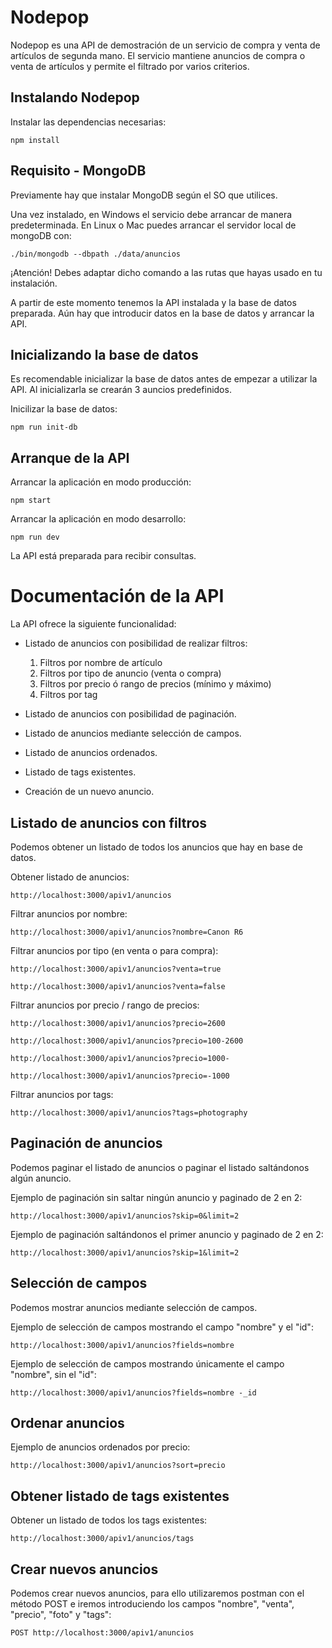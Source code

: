 # Nodepop

Nodepop es una API de demostración de un servicio de compra y venta de artículos de segunda mano. El servicio mantiene anuncios de compra o venta de artículos y permite el filtrado por varios criterios.

## Instalando Nodepop

Instalar las dependencias necesarias:
```
npm install
```

## Requisito - MongoDB
Previamente hay que instalar MongoDB según el SO que utilices. 

Una vez instalado, en Windows el servicio debe arrancar de manera predeterminada. En Linux o Mac puedes arrancar el servidor local de mongoDB con:

```
./bin/mongodb --dbpath ./data/anuncios
```

¡Atención! Debes adaptar dicho comando a las rutas que hayas usado en tu instalación.

A partir de este momento tenemos la API instalada y la base de datos preparada. Aún hay que introducir datos en la base de datos y arrancar la API.

## Inicializando la base de datos
Es recomendable inicializar la base de datos antes de empezar a utilizar la API. Al inicializarla se crearán 3 auncios predefinidos.

Inicilizar la base de datos:
```
npm run init-db
```

## Arranque de la API

Arrancar la aplicación en modo producción:
```
npm start
```

Arrancar la aplicación en modo desarrollo:
```
npm run dev
```

La API está preparada para recibir consultas.

# Documentación de la API

La API ofrece la siguiente funcionalidad:

* Listado de anuncios con posibilidad de realizar filtros:
    1. Filtros por nombre de artículo
    2. Filtros por tipo de anuncio (venta o compra)
    3. Filtros por precio ó rango de precios (mínimo y máximo)
    4. Filtros por tag

* Listado de anuncios con posibilidad de paginación.

* Listado de anuncios mediante selección de campos.

* Listado de anuncios ordenados.

* Listado de tags existentes.

* Creación de un nuevo anuncio.

## Listado de anuncios con filtros
Podemos obtener un listado de todos los anuncios que hay en base de datos.

Obtener listado de anuncios:
```
http://localhost:3000/apiv1/anuncios
```

Filtrar anuncios por nombre:
```
http://localhost:3000/apiv1/anuncios?nombre=Canon R6
```

Filtrar anuncios por tipo (en venta o para compra):
```
http://localhost:3000/apiv1/anuncios?venta=true
```
```
http://localhost:3000/apiv1/anuncios?venta=false
```

Filtrar anuncios por precio / rango de precios:
```
http://localhost:3000/apiv1/anuncios?precio=2600
```
```
http://localhost:3000/apiv1/anuncios?precio=100-2600
```
```
http://localhost:3000/apiv1/anuncios?precio=1000-
```
```
http://localhost:3000/apiv1/anuncios?precio=-1000
```

Filtrar anuncios por tags:
```
http://localhost:3000/apiv1/anuncios?tags=photography
```

## Paginación de anuncios
Podemos paginar el listado de anuncios o paginar el listado saltándonos algún anuncio.

Ejemplo de paginación sin saltar ningún anuncio y paginado de 2 en 2:
```
http://localhost:3000/apiv1/anuncios?skip=0&limit=2
```

Ejemplo de paginación saltándonos el primer anuncio y paginado de 2 en 2:
```
http://localhost:3000/apiv1/anuncios?skip=1&limit=2
```
## Selección de campos
Podemos mostrar anuncios mediante selección de campos.

Ejemplo de selección de campos mostrando el campo "nombre" y el "id":
```
http://localhost:3000/apiv1/anuncios?fields=nombre
```

Ejemplo de selección de campos mostrando únicamente el campo "nombre", sin el "id":
```
http://localhost:3000/apiv1/anuncios?fields=nombre -_id
```

## Ordenar anuncios
Ejemplo de anuncios ordenados por precio:
```
http://localhost:3000/apiv1/anuncios?sort=precio
```

## Obtener listado de tags existentes
Obtener un listado de todos los tags existentes:
```
http://localhost:3000/apiv1/anuncios/tags
```

## Crear nuevos anuncios
Podemos crear nuevos anuncios, para ello utilizaremos postman con el método POST e iremos introduciendo los campos "nombre", "venta", "precio", "foto" y "tags":
```
POST http://localhost:3000/apiv1/anuncios
```
